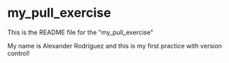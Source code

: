 # my_pull_exercise

This is the README file for the "my_pull_exercise"

My name is Alexander Rodriguez and this is my first practice with version control!
